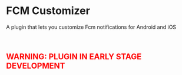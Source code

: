 # FCM Customizer

A plugin that lets you customize Fcm notifications for Android and iOS

<br/>
<h2 style="color:red;">
    WARNING: PLUGIN IN EARLY STAGE DEVELOPMENT
</h2>
